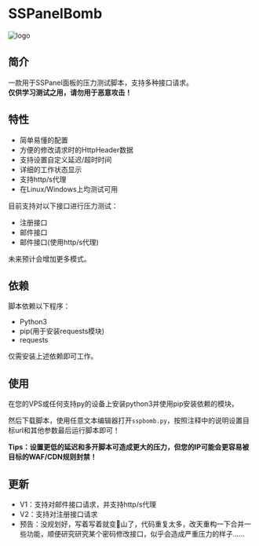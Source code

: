 # SSPanelBomb
![logo](https://bit-images.bj.bcebos.com/bit-new/file/20201011/iyl9.png)

## 简介
一款用于SSPanel面板的压力测试脚本，支持多种接口请求。  
**仅供学习测试之用，请勿用于恶意攻击！**

## 特性
- 简单易懂的配置
- 方便的修改请求时的HttpHeader数据
- 支持设置自定义延迟/超时时间
- 详细的工作状态显示
- 支持http/s代理
- 在Linux/Windows上均测试可用

目前支持对以下接口进行压力测试：

- 注册接口
- 邮件接口
- 邮件接口(使用http/s代理)

未来预计会增加更多模式。

## 依赖
脚本依赖以下程序：
- Python3
- pip(用于安装requests模块)
- requests

仅需安装上述依赖即可工作。

## 使用
在您的VPS或任何支持py的设备上安装python3并使用pip安装依赖的模块，

然后下载脚本，使用任意文本编辑器打开`sspbomb.py`，按照注释中的说明设置目标url和其他参数最后运行脚本即可！

**Tips：设置更低的延迟和多开脚本可造成更大的压力，但您的IP可能会更容易被目标的WAF/CDN规则封禁！**

## 更新
- V1：支持对邮件接口请求，并支持http/s代理
- V2：支持对注册接口请求
- 预告：没规划好，写着写着就变💩山了，代码重复太多，改天重构一下合并一些功能，顺便研究研究某个密码修改接口，似乎会造成严重压力的样子……

